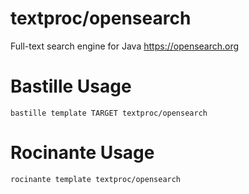# textproc/opensearch
Full-text search engine for Java
https://opensearch.org

# Bastille Usage
```shell
bastille template TARGET textproc/opensearch
```

# Rocinante Usage
```shell
rocinante template textproc/opensearch
```
